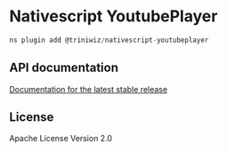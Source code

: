 # Nativescript YoutubePlayer

```javascript
ns plugin add @triniwiz/nativescript-youtubeplayer
```

## API documentation

[Documentation for the latest stable release](https://triniwiz.github.io/nativescript-plugins/api-reference/youtube-player.html)

## License

Apache License Version 2.0
